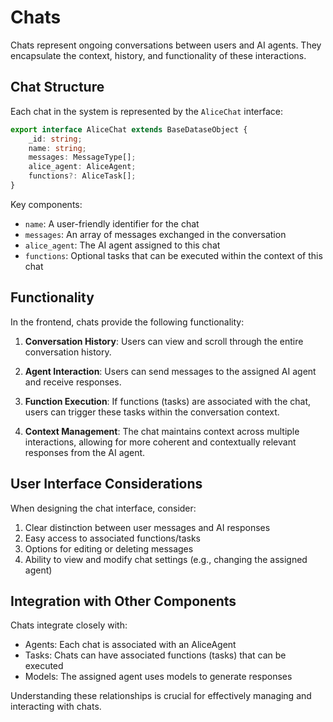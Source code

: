 # Chats

Chats represent ongoing conversations between users and AI agents. They encapsulate the context, history, and functionality of these interactions.

## Chat Structure

Each chat in the system is represented by the `AliceChat` interface:

```typescript
export interface AliceChat extends BaseDataseObject {
    _id: string;
    name: string;
    messages: MessageType[];
    alice_agent: AliceAgent;
    functions?: AliceTask[];
}
```

Key components:
- `name`: A user-friendly identifier for the chat
- `messages`: An array of messages exchanged in the conversation
- `alice_agent`: The AI agent assigned to this chat
- `functions`: Optional tasks that can be executed within the context of this chat

## Functionality

In the frontend, chats provide the following functionality:

1. **Conversation History**: Users can view and scroll through the entire conversation history.

2. **Agent Interaction**: Users can send messages to the assigned AI agent and receive responses.

3. **Function Execution**: If functions (tasks) are associated with the chat, users can trigger these tasks within the conversation context.

4. **Context Management**: The chat maintains context across multiple interactions, allowing for more coherent and contextually relevant responses from the AI agent.

## User Interface Considerations

When designing the chat interface, consider:

1. Clear distinction between user messages and AI responses
2. Easy access to associated functions/tasks
3. Options for editing or deleting messages
4. Ability to view and modify chat settings (e.g., changing the assigned agent)

## Integration with Other Components

Chats integrate closely with:
- Agents: Each chat is associated with an AliceAgent
- Tasks: Chats can have associated functions (tasks) that can be executed
- Models: The assigned agent uses models to generate responses

Understanding these relationships is crucial for effectively managing and interacting with chats.